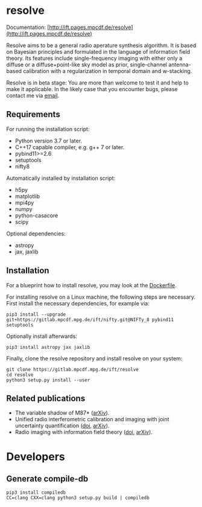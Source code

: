 # resolve

Documentation:
[http://ift.pages.mpcdf.de/resolve](http://ift.pages.mpcdf.de/resolve)

Resolve aims to be a general radio aperature synthesis algorithm.  It is based
on Bayesian principles and formulated in the language of information field
theory.  Its features include single-frequency imaging with either only a
diffuse or a diffuse+point-like sky model as prior, single-channel antenna-based
calibration with a regularization in temporal domain and w-stacking.

Resolve is in beta stage: You are more than welcome to test it and help to make
it applicable.  In the likely case that you encounter bugs, please contact me
via [email](mailto:c@philipp-arras.de).

## Requirements

For running the installation script:

- Python version 3.7 or later.
- C++17 capable compiler, e.g. g++ 7 or later.
- pybind11>=2.6
- setuptools
- nifty8

Automatically installed by installation script:

- h5py
- matplotlib
- mpi4py
- numpy
- python-casacore
- scipy

Optional dependencies:

- astropy
- jax, jaxlib

## Installation

For a blueprint how to install resolve, you may look at the [Dockerfile](./Dockerfile).

For installing resolve on a Linux machine, the following steps are necessary.
First install the necessary dependencies, for example via:

    pip3 install --upgrade git+https://gitlab.mpcdf.mpg.de/ift/nifty.git@NIFTy_8 pybind11 setuptools

Optionally install afterwards:

    pip3 install astropy jax jaxlib

Finally, clone the resolve repository and install resolve on your system:

    git clone https://gitlab.mpcdf.mpg.de/ift/resolve
    cd resolve
    python3 setup.py install --user

## Related publications

- The variable shadow of M87* ([arXiv](https://arxiv.org/abs/2002.05218)).
- Unified radio interferometric calibration and imaging with joint uncertainty quantification ([doi](https://doi.org/10.1051/0004-6361/201935555), [arXiv](https://arxiv.org/abs/1903.11169)).
- Radio imaging with information field theory ([doi](https://doi.org/10.23919/EUSIPCO.2018.8553533), [arXiv](https://arxiv.org/abs/1803.02174v1)).

# Developers

## Generate compile-db

    pip3 install compiledb
    CC=clang CXX=clang python3 setup.py build | compiledb
